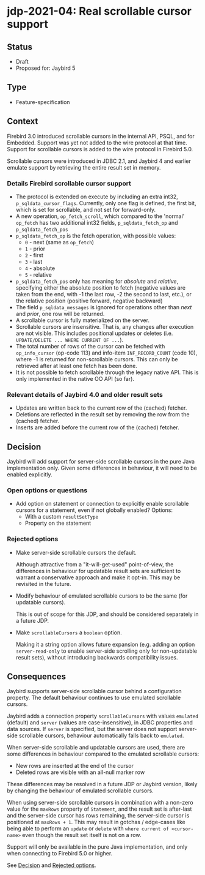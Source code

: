 # jdp-2021-04: Real scrollable cursor support

## Status

- Draft
- Proposed for: Jaybird 5

## Type

- Feature-specification

## Context

Firebird 3.0 introduced scrollable cursors in the internal API, PSQL, and for 
Embedded. Support was yet not added to the wire protocol at that time. Support
for scrollable cursors is added to the wire protocol in Firebird 5.0.

Scrollable cursors were introduced in JDBC 2.1, and Jaybird 4 and earlier
emulate support by retrieving the entire result set in memory.

### Details Firebird scrollable cursor support

- The protocol is extended on execute by including an extra int32,
  `p_sqldata_cursor_flags`. Currently, only one flag is defined, the first bit,
  which is set for scrollable, and not set for forward-only.
- A new operation, `op_fetch_scroll`, which compared to the 'normal' `op_fetch`
  has two additional int32 fields, `p_sqldata_fetch_op` and `p_sqldata_fetch_pos`
- `p_sqldata_fetch_op` is the fetch operation, with possible values:
  - `0` - next (same as `op_fetch`)
  - `1` - prior
  - `2` - first
  - `3` - last
  - `4` - absolute
  - `5` - relative
- `p_sqldata_fetch_pos` only has meaning for _absolute_ and _relative_, specifying
  either the absolute position to fetch (negative values are taken from the end, 
  with -1 the last row, -2 the second to last, etc.), or the relative position 
  (positive forward, negative backward)
- The field `p_sqldata_messages` is ignored for operations other than _next_ and 
  _prior_, one row will be returned.
- A scrollable cursor is fully materialized on the server.
- Scrollable cursors are insensitive. That is, any changes after execution are
  not visible. This includes positional updates or deletes (i.e. 
  `UPDATE/DELETE ... WHERE CURRENT OF ...`).
- The total number of rows of the cursor can be fetched with `op_info_cursor`
  (op-code 113) and info-item `INF_RECORD_COUNT` (code 10), where -1 is returned
  for non-scrollable cursors. This can only be retrieved after at least one
  fetch has been done.
- It is not possible to fetch scrollable through the legacy native API. This is
  only implemented in the native OO API (so far).

### Relevant details of Jaybird 4.0 and older result sets

- Updates are written back to the current row of the (cached) fetcher.
- Deletions are reflected in the result set by removing the row from 
  the (cached) fetcher.
- Inserts are added before the current row of the (cached) fetcher.

## Decision

Jaybird will add support for server-side scrollable cursors in the pure Java
implementation only. Given some differences in behaviour, it will need to
be enabled explicitly.

### Open options or questions

- Add option on statement or connection to explicitly enable scrollable cursors 
  for a statement, even if not globally enabled? Options: 
  - With a custom `resultSetType`
  - Property on the statement

### Rejected options

- Make server-side scrollable cursors the default.

  Although attractive from a "it-will-get-used" point-of-view, the differences in
  behaviour for updatable result sets are sufficient to warrant a conservative 
  approach and make it opt-in. This may be revisited in the future.
- Modify behaviour of emulated scrollable cursors to be the same (for updatable
  cursors).

  This is out of scope for this JDP, and should be considered separately in a 
  future JDP.
- Make `scrollableCursors` a `boolean` option.

  Making it a string option allows future expansion (e.g. adding an option 
  `server-read-only` to enable server-side scrolling only for non-updatable
  result sets), without introducing backwards compatibility issues.

## Consequences

Jaybird supports server-side scrollable cursor behind a configuration property.
The default behaviour continues to use emulated scrollable cursors.

Jaybird adds a connection property `scrollableCursors` with values `emulated` 
(default) and `server` (values are case-insensitive), in JDBC properties
and data sources. If `server` is specified, but the server does not support
server-side scrollable cursors, behaviour automatically falls back to `emulated`. 

When server-side scrollable and updatable cursors are used, there are some
differences in behaviour compared to the emulated scrollable cursors:

- New rows are inserted at the end of the cursor
- Deleted rows are visible with an all-null marker row

These differences may be resolved in a future JDP or Jaybird version, likely by 
changing the behaviour of emulated scrollable cursors.

When using server-side scrollable cursors in combination with a non-zero value
for the `maxRows` property of `Statement`, and the result set is after-last and
the server-side cursor has rows remaining, the server-side cursor is positioned
at `maxRows + 1`. This may result in gotchas / edge-cases like being able to
perform an `update` or `delete` with `where current of <cursor-name>` even though
the result set itself is not on a row.

Support will only be available in the pure Java implementation, and only when
connecting to Firebird 5.0 or higher.

See [Decision](#decision) and [Rejected options](#rejected-options).

